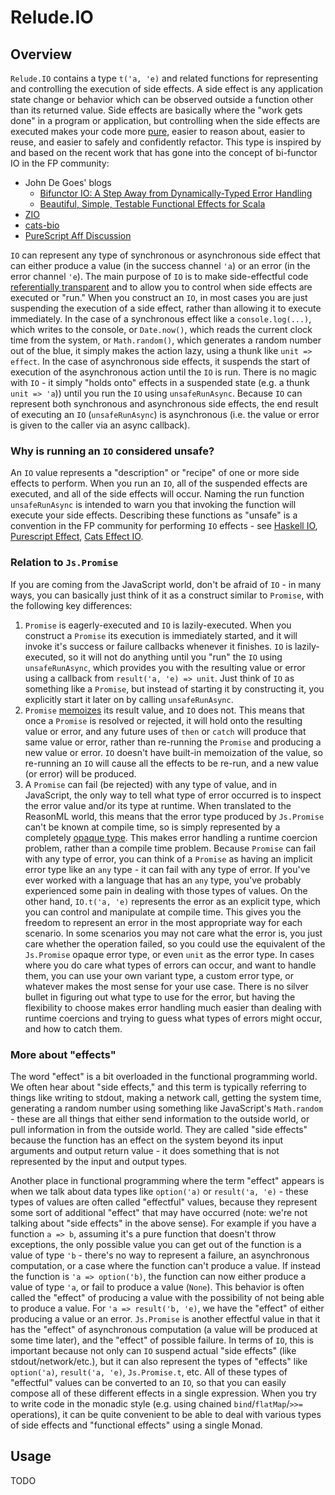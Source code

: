 # Relude.IO

## Overview

`Relude.IO` contains a type `t('a, 'e)` and related functions for representing and controlling the execution of side effects.  A side effect is any application state change or behavior which can be observed outside a function other than its returned value.  Side effects are basically where the "work gets done" in a program or application, but controlling when the side effects are executed makes your code more [pure](https://en.wikipedia.org/wiki/Pure_function), easier to reason about, easier to reuse, and easier to safely and confidently refactor.  This type is inspired by and based on the recent work that has gone into the concept of bi-functor IO in the FP community:

* John De Goes' blogs
    * [Bifunctor IO: A Step Away from Dynamically-Typed Error Handling](http://degoes.net/articles/bifunctor-io)
    * [Beautiful, Simple, Testable Functional Effects for Scala](http://degoes.net/articles/zio-environment)
* [ZIO](https://github.com/scalaz/scalaz-zio)
* [cats-bio](https://github.com/LukaJCB/cats-bio)
* [PureScript Aff Discussion](https://github.com/slamdata/purescript-aff/issues/137)

`IO` can represent any type of synchronous or asynchronous side effect that can either produce a value (in the success channel `'a`) or an error (in the error channel `'e`).  The main purpose of `IO` is to make side-effectful code [referentially transparent](https://en.wikipedia.org/wiki/Referential_transparency) and to allow you to control when side effects are executed or "run."  When you construct an `IO`, in most cases you are just suspending the execution of a side effect, rather than allowing it to execute immediately.  In the case of a synchronous effect like a `console.log(...)`, which writes to the console, or `Date.now()`, which reads the current clock time from the system, or `Math.random()`, which generates a random number out of the blue, it simply makes the action lazy, using a thunk like `unit => effect`.  In the case of asynchronous side effects, it suspends the start of execution of the asynchronous action until the `IO` is run.  There is no magic with `IO` - it simply "holds onto" effects in a suspended state (e.g. a thunk `unit => 'a`)) until you run the `IO` using `unsafeRunAsync`.  Because `IO` can represent both synchronous and asynchronous side effects, the end result of executing an `IO` (`unsafeRunAsync`) is asynchronous (i.e. the value or error is given to the caller via an async callback).

### Why is running an `IO` considered unsafe?

An `IO` value represents a "description" or "recipe" of one or more side effects to perform.  When you run an `IO`, all of the suspended effects are executed, and all of the side effects will occur.  Naming the run function `unsafeRunAsync` is intended to warn you that invoking the function will execute your side effects.  Describing these functions as "unsafe" is a convention in the FP community for performing `IO` effects - see [Haskell IO](http://hackage.haskell.org/package/base-4.12.0.0/docs/System-IO-Unsafe.html), [Purescript Effect](https://pursuit.purescript.org/packages/purescript-effect/2.0.1/docs/Effect.Unsafe#v:unsafePerformEffect), [Cats Effect IO](https://typelevel.org/cats-effect/datatypes/io.html#unsafe-operations).

### Relation to `Js.Promise`

If you are coming from the JavaScript world, don't be afraid of `IO` - in many ways, you can basically just think of it as a construct similar to `Promise`, with the following key differences:

1. `Promise` is eagerly-executed and `IO` is lazily-executed.  When you construct a `Promise` its execution is immediately started, and it will invoke it's success or failure callbacks whenever it finishes.  `IO` is lazily-executed, so it will not do anything until you "run" the `IO` using `unsafeRunAsync`, which provides you with the resulting value or error using a callback from `result('a, 'e) => unit`.  Just think of `IO` as something like a `Promise`, but instead of starting it by constructing it, you explicitly start it later on by calling `unsafeRunAsync`.
1. `Promise` [memoizes](https://en.wikipedia.org/wiki/Memoization) its result value, and `IO` does not.  This means that once a `Promise` is resolved or rejected, it will hold onto the resulting value or error, and any future uses of `then` or `catch` will produce that same value or error, rather than re-running the `Promise` and producing a new value or error.  `IO` doesn't have built-in memoization of the value, so re-running an `IO` will cause all the effects to be re-run, and a new value (or error) will be produced.
1. A `Promise` can fail (be rejected) with any type of value, and in JavaScript, the only way to tell what type of error occurred is to inspect the error value and/or its type at runtime.  When translated to the ReasonML world, this means that the error type produced by `Js.Promise` can't be known at compile time, so is simply represented by a completely [opaque type](https://bucklescript.github.io/bucklescript/api/Js.Promise.html#TYPEerror).  This makes error handling a runtime coercion problem, rather than a compile time problem.  Because `Promise` can fail with any type of error, you can think of a `Promise` as having an implicit error type like an `any` type - it can fail with any type of error.  If you've ever worked with a language that has an `any` type, you've probably experienced some pain in dealing with those types of values.  On the other hand, `IO.t('a, 'e)` represents the error as an explicit type, which you can control and manipulate at compile time.  This gives you the freedom to represent an error in the most appropriate way for each scenario.  In some scenarios you may not care what the error is, you just care whether the operation failed, so you could use the equivalent of the `Js.Promise` opaque error type, or even `unit` as the error type.  In cases where you do care what types of errors can occur, and want to handle them, you can use your own variant type, a custom error type, or whatever makes the most sense for your use case.  There is no silver bullet in figuring out what type to use for the error, but having the flexibility to choose makes error handling much easier than dealing with runtime coercions and trying to guess what types of errors might occur, and how to catch them.

### More about "effects"

The word "effect" is a bit overloaded in the functional programming world.  We often hear about "side effects," and this term is typically referring to things like writing to stdout, making a network call, getting the system time, generating a random number using something like JavaScript's `Math.random` - these are all things that either send information to the outside world, or pull information in from the outside world.  They are called "side effects" because the function has an effect on the system beyond its input arguments and output return value - it does something that is not represented by the input and output types.

Another place in functional programming where the term "effect" appears is when we talk about data types like `option('a)` or `result('a, 'e)` - these types of values are often called "effectful" values, because they represent some sort of additional "effect" that may have occurred (note: we're not talking about "side effects" in the above sense).  For example if you have a function `a => b`, assuming it's a pure function that doesn't throw exceptions, the only possible value you can get out of the function is a value of type `'b` - there's no way to represent a failure, an asynchronous computation, or a case where the function can't produce a value.  If instead the function is `'a => option('b)`, the function can now either produce a value of type `'a`, or fail to produce a value (`None`).  This behavior is often called the "effect" of producing a value with the possibility of not being able to produce a value.  For `'a => result('b, 'e)`, we have the "effect" of either producing a value or an error.  `Js.Promise` is another effectful value in that it has the "effect" of asynchronous computation (a value will be produced at some time later), and the "effect" of possible failure.  In terms of `IO`, this is important because not only can `IO` suspend actual "side effects" (like stdout/network/etc.), but it can also represent the types of "effects" like `option('a)`, `result('a, 'e)`, `Js.Promise.t`, etc.  All of these types of "effectful" values can be converted to an `IO`, so that you can easily compose all of these different effects in a single expression.  When you try to write code in the monadic style (e.g. using chained `bind`/`flatMap`/`>>=` operations), it can be quite convenient to be able to deal with various types of side effects and "functional effects" using a single Monad.

## Usage

TODO
